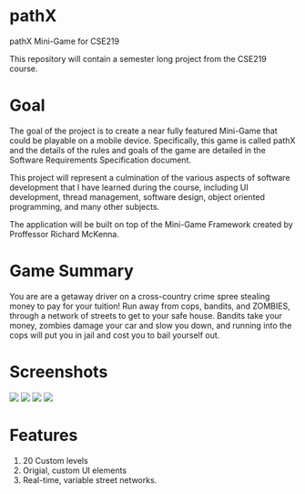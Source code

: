 pathX
=====

pathX Mini-Game for CSE219

This repository will contain a semester long project from the CSE219 course.

Goal
===
The goal of the project is to create a near fully featured Mini-Game that could be playable on a mobile device. 
Specifically, this game is called pathX and the details of the rules and goals of the game are detailed in the Software 
Requirements Specification document.

This project will represent a culmination of the various aspects of software development that I have learned during
the course, including UI development, thread management, software design, object oriented programming, and many other 
subjects. 

The application will be built on top of the Mini-Game Framework created by Proffessor Richard McKenna.

Game Summary
===
You are are a getaway driver on a cross-country crime spree stealing money to pay for your tuition! Run away from cops, bandits, and ZOMBIES, through a network of streets to get to your safe house. Bandits take your money, zombies damage your car and slow you down, and running into the cops will put you in jail and cost you to bail yourself out.

Screenshots
===
<img src="http://i.imgur.com/aiwltvX.png"></img>
<img src="http://i.imgur.com/lvd3xwL.png"></img>
<img src="http://i.imgur.com/UDZ0lBC.png"></img>
<img src="http://i.imgur.com/c6dXWkY.png"></img>

Features
===
1. 20 Custom levels
2. Origial, custom UI elements
3. Real-time, variable street networks.

